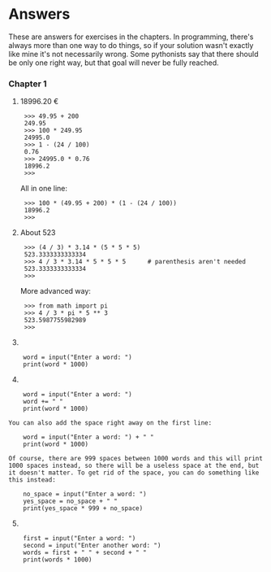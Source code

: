 # Answers

These are answers for exercises in the chapters. In programming, there's always more than one way to do things, so if your solution wasn't exactly like mine it's not necessarily wrong. Some pythonists say that there should be only one right way, but that goal will never be fully reached.

### Chapter 1

1. 18996.20 €

        >>> 49.95 + 200
        249.95
        >>> 100 * 249.95
        24995.0
        >>> 1 - (24 / 100)
        0.76
        >>> 24995.0 * 0.76
        18996.2
        >>>

    All in one line:

        >>> 100 * (49.95 + 200) * (1 - (24 / 100))
        18996.2
        >>>

2. About 523

        >>> (4 / 3) * 3.14 * (5 * 5 * 5)
        523.3333333333334
        >>> 4 / 3 * 3.14 * 5 * 5 * 5      # parenthesis aren't needed
        523.3333333333334
        >>>

    More advanced way:

        >>> from math import pi
        >>> 4 / 3 * pi * 5 ** 3
        523.5987755982989
        >>>

3. 

        word = input("Enter a word: ")
        print(word * 1000)

4. 

        word = input("Enter a word: ")
        word += " "
        print(word * 1000)

    You can also add the space right away on the first line:

        word = input("Enter a word: ") + " "
        print(word * 1000)

    Of course, there are 999 spaces between 1000 words and this will print 1000 spaces instead, so there will be a useless space at the end, but it doesn't matter. To get rid of the space, you can do something like this instead:

        no_space = input("Enter a word: ")
        yes_space = no_space + " "
        print(yes_space * 999 + no_space)

5. 

        first = input("Enter a word: ")
        second = input("Enter another word: ")
        words = first + " " + second + " "
        print(words * 1000)
